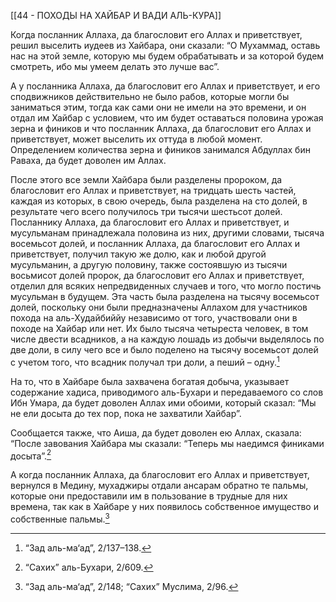 [[44 - ПОХОДЫ НА ХАЙБАР И ВАДИ АЛЬ-КУРА]]

Когда посланник Аллаха, да благословит его Аллах и приветствует, решил выселить иудеев из Хайбара, они сказали: “О Мухаммад, оставь нас на этой земле, которую мы будем обрабатывать и за которой будем смотреть, ибо мы умеем делать это лучше вас”.

А у посланника Аллаха, да благословит его Аллах и приветствует, и его сподвижников действительно не было рабов, которые могли бы заниматься этим, тогда как сами они не имели на это времени, и он отдал им Хайбар с условием, что им будет оставаться половина урожая зерна и фиников и что посланник Аллаха, да благословит его Аллах и приветствует, может выселить их оттуда в любой момент. Определением количества зерна и фиников занимался Абдуллах бин Раваха, да будет доволен им Аллах.

После этого все земли Хайбара были разделены пророком, да благословит его Аллах и приветствует, на тридцать шесть частей, каждая из которых, в свою очередь, была разделена на сто долей, в результате чего всего получилось три тысячи шестьсот долей. Посланнику Аллаха, да благословит его Аллах и приветствует, и мусульманам принадлежала половина из них, другими словами, тысяча восемьсот долей, и посланник Аллаха, да благословит его Аллах и приветствует, получил такую же долю, как и любой другой мусульманин, а другую половину, также состоявшую из тысячи восьмисот долей пророк, да благословит его Аллах и приветствует, отделил для всяких непредвиденных случаев и того, что могло постичь мусульман в будущем. Эта часть была разделена на тысячу восемьсот долей, поскольку они были предназначены Аллахом для участников похода на аль-Худайбиййу независимо от того, участвовали они в походе на Хайбар или нет. Их было тысяча четыреста человек, в том числе двести всадников, а на каждую лошадь из добычи выделялось по две доли, в силу чего все и было поделено на тысячу восемьсот долей с учетом того, что всадник получал три доли, а пеший – одну.[^1]

На то, что в Хайбаре была захвачена богатая добыча, указывает содержание хадиса, приводимого аль-Бухари и передаваемого со слов Ибн Умара, да будет доволен Аллах ими обоими, который сказал: “Мы не ели досыта до тех пор, пока не захватили Хайбар”.

Сообщается также, что Аиша, да будет доволен ею Аллах, сказала: “После завования Хайбара мы сказали: “Теперь мы наедимся финиками досыта”.[^2]

А когда посланник Аллаха, да благословит его Аллах и приветствует, вернулся в Медину, мухаджиры отдали ансарам обратно те пальмы, которые они предоставили им в пользование в трудные для них времена, так как в Хайбаре у них появилось собственное имущество и собственные пальмы.[^3]

[^1]: “Зад аль-ма‘ад”, 2/137–138.

[^2]: “Сахих” аль-Бухари, 2/609.

[^3]: “Зад аль-ма‘ад”, 2/148; “Сахих” Муслима, 2/96.

